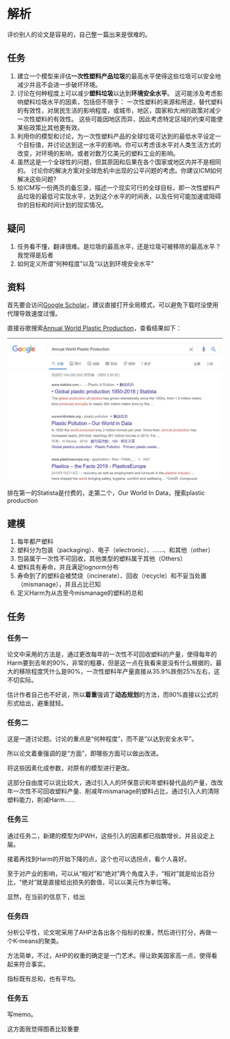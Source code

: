 # 解析

评价别人的论文是容易的，自己整一篇出来是很难的。

## 任务

1. 建立一个模型来评估**一次性塑料产品垃圾**的最高水平使得这些垃圾可以安全地减少并且不会进一步破坏环境。
2. 讨论在何种程度上可以减少**塑料垃圾**以达到**环境安全水平**。
   这可能涉及考虑影响塑料垃圾水平的因素，包括但不限于：
   一次性塑料的来源和用途，替代塑料的有效性，对居民生活的影响程度，或城市，地区，国家和大洲的政策对减少一次性塑料的有效性。
   这些可能因地区而异，因此考虑特定区域的约束可能使某些政策比其他更有效。
3. 利用你的模型和讨论，为一次性塑料产品的全球垃圾可达到的最低水平设定一个目标值，并讨论达到这一水平的影响。你可以考虑该水平对人类生活方式的改变，对环境的影响，或者对数万亿美元的塑料工业的影响。
4. 虽然这是一个全球性的问题，但其原因和后果在各个国家或地区内并不是相同的。
   讨论你的解决方案对全球危机中出现的公平问题的考虑。你建议ICM如何解决这些问题?
5. 给ICM写一份两页的备忘录，描述一个现实可行的全球目标，即一次性塑料产品垃圾的最低可实现水平，达到这个水平的时间表，以及任何可能加速或阻碍你的目标和时间计划的现实情况。

## 疑问

1. 任务看不懂，翻译很难。是垃圾的最高水平，还是垃圾可被移除的最高水平？我觉得是后者
2. 如何定义所谓“何种程度”以及“以达到环境安全水平”

## 资料

首先要会访问[Google Scholar](https://scholar.google.com)，建议直接打开全局模式，可以避免下载时没使用代理导致速度过慢。

直接谷歌搜索[Annual World Plastic Production](https://www.google.com/search?q=Annual+World+Plastic+Production)，查看结果如下：

![Google_Search-Annual_World_Plastic_Production](/img/Google_Search-Annual_World_Plastic_Production.jpg)

排在第一的Statista是付费的，走第二个，Our World In Data，搜索plastic production

## 建模

1. 每年都产塑料
2. 塑料分为包装（packaging）、电子（electronic）、……、和其他（other）
3. 包装属于一次性不可回收，其他类型的塑料属于其他（Others）
4. 塑料具有寿命，并且满足lognorm分布
5. 寿命到了的塑料会被焚烧（incinerate）、回收（recycle）和不妥当处置（mismanage），并且占比已知
6. 定义Harm为从古至今mismanage的塑料的总和

## 任务

### 任务一

论文中采用的方法是，通过更改每年的一次性不可回收塑料的产量，使得每年的Harm要到去年的90%，非常的粗暴，但是这一点在我看来是没有什么根据的，最大的移除程度凭什么是90%，一次性塑料年产量直接从35.9%跌倒25%左右，这不切实际。

估计作者自己也不好说，所以**着重**强调了**动态规划**的方法，而90%直接以公式的形式给出，避重就轻。

### 任务二

这是一道讨论题。讨论的重点是“何种程度”，而不是“以达到安全水平”。

所以论文着重强调的是“方面”，即哪些方面可以做出改进。

将这些因素化成参数，对原有的模型进行更改。

这部分自由度可以说比较大，通过引入人的环保意识和年塑料替代品的产量，改改年一次性不可回收塑料产量、削减年mismanage的塑料占比，通过引入人的清除塑料能力，削减Harm……

### 任务三

通过任务二，新建的模型为IPWH，这些引入的因素都已指数增长，并且设定上届。

接着再找到Harm的开始下降的点，这个也可以选拐点，看个人喜好。

至于对产业的影响，可以从“相对”和“绝对”两个角度入手，“相对”就是给出百分比，“绝对”就是直接给出损失的数值，可以以美元作为单位等。

显然，在当前的信息下，给出

### 任务四

分析公平性，论文呢采用了AHP法各出各个指标的权重，然后进行打分，再做一个K-means的聚类。

方法简单，不过，AHP的权重的确定是一门艺术。得让欧美国家高一点，使得看起来符合事实。

指标既有总和，也有平均。

### 任务五

写memo。

这方面我觉得图表比较重要

